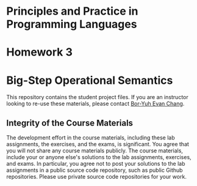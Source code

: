 # Principles and Practice in Programming Languages

# Homework 3

# Big-Step Operational Semantics

This repository contains the student project files. If you are an instructor looking to re-use these materials, please contact [Bor-Yuh Evan Chang](https://plv.colorado.edu/bec).

## Integrity of the Course Materials

The development effort in the course materials, including these lab assignments, the exercises, and the exams, is significant. You agree that you will not share any course materials publicly. The course materials, include your or anyone else's solutions to the lab assignments, exercises, and exams. In particular, you agree not to post your solutions to the lab assignments in a public source code repository, such as public Github repositories. Please use private source code repositories for your work.
